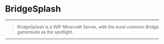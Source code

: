 # BridgeSplash

---

> BridgeSplash is a WIP Minecraft Server, with the most common Bridge gamemode as the spotlight.

---
